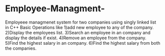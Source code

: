 # Employee-Managment-
Employeee managmenet system for two companies using singly linked list in C++
Basic Operations like 
1)add new employee to any of the company.
2)Display the employees list.
3)Search an employee in an company and display the details if exist.
4)Remove an employee from the company.
5)Find the highest salary in an company.
6)Find the highest salary from both the companies.

